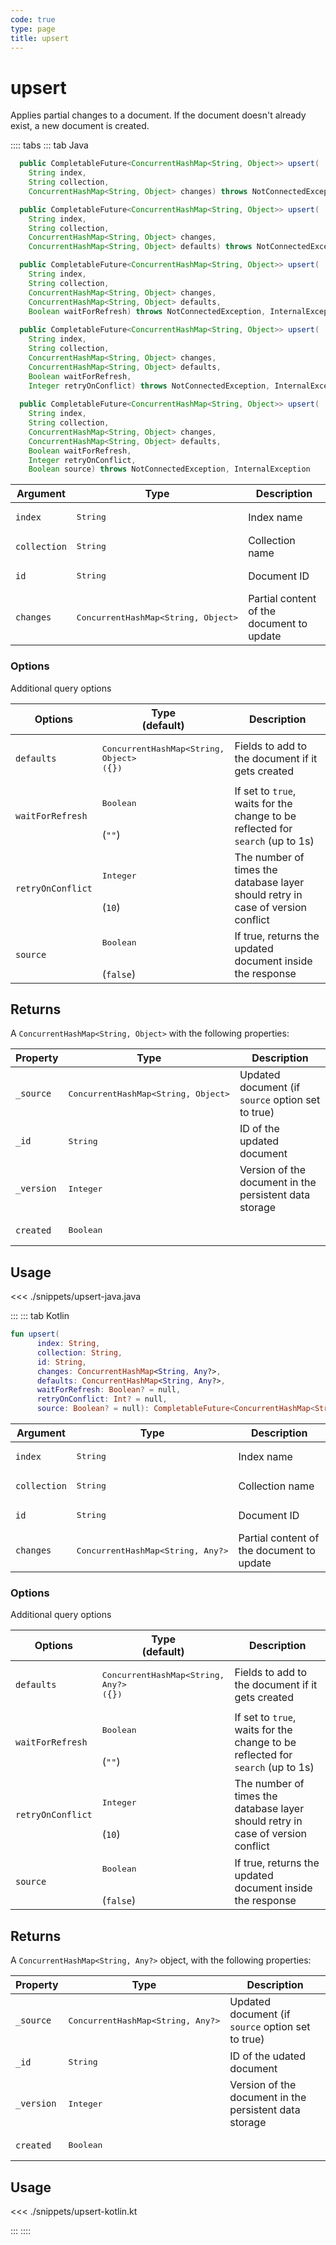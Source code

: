 ```yaml
---
code: true
type: page
title: upsert
---
```


# upsert

<SinceBadge version="Kuzzle 2.8.0"/>
<SinceBadge version="auto-version" />

Applies partial changes to a document. If the document doesn't already exist, a new document is created.

:::: tabs
::: tab Java

```java
  public CompletableFuture<ConcurrentHashMap<String, Object>> upsert(
    String index,
    String collection,
    ConcurrentHashMap<String, Object> changes) throws NotConnectedException, InternalException

  public CompletableFuture<ConcurrentHashMap<String, Object>> upsert(
    String index,
    String collection,
    ConcurrentHashMap<String, Object> changes,
    ConcurrentHashMap<String, Object> defaults) throws NotConnectedException, InternalException

  public CompletableFuture<ConcurrentHashMap<String, Object>> upsert(
    String index,
    String collection,
    ConcurrentHashMap<String, Object> changes,
    ConcurrentHashMap<String, Object> defaults,
    Boolean waitForRefresh) throws NotConnectedException, InternalException
  
  public CompletableFuture<ConcurrentHashMap<String, Object>> upsert(
    String index,
    String collection,
    ConcurrentHashMap<String, Object> changes,
    ConcurrentHashMap<String, Object> defaults,
    Boolean waitForRefresh,
    Integer retryOnConflict) throws NotConnectedException, InternalException
  
  public CompletableFuture<ConcurrentHashMap<String, Object>> upsert(
    String index,
    String collection,
    ConcurrentHashMap<String, Object> changes,
    ConcurrentHashMap<String, Object> defaults,
    Boolean waitForRefresh,
    Integer retryOnConflict,
    Boolean source) throws NotConnectedException, InternalException
```

| Argument     | Type              | Description                               |
| ------------ | ----------------- | ----------------------------------------- |
| `index`      | <pre>String</pre> | Index name                                |
| `collection` | <pre>String</pre> | Collection name                           |
| `id`         | <pre>String</pre> | Document ID                               |
| `changes`       | <pre>ConcurrentHashMap<String, Object></pre> | Partial content of the document to update |

### Options

Additional query options

| Options           | Type<br/>(default)              | Description                                                                        |
| ----------------- | ------------------------------- | ---------------------------------------------------------------------------------- |
| `defaults` | <pre>ConcurrentHashMap<String, Object><br/>(`{}`)        | Fields to add to the document if it gets created    |
| `waitForRefresh`         | <pre>Boolean</pre><br/>(`""`)    | If set to `true`, waits for the change to be reflected for `search` (up to 1s) |
| `retryOnConflict` | <pre>Integer</pre><br/>(`10`)        | The number of times the database layer should retry in case of version conflict    |
| `source`          | <pre>Boolean</pre><br/>(`false`)| If true, returns the updated document inside the response


## Returns

A `ConcurrentHashMap<String, Object>` with the following properties:

| Property     | Type                                         | Description                      |
|------------- |--------------------------------------------- |--------------------------------- |
| `_source`    | <pre>ConcurrentHashMap<String, Object></pre> | Updated document (if `source` option set to true)  |
| `_id`        | <pre>String</pre>                            | ID of the updated document                   |
| `_version`   | <pre>Integer</pre>                           | Version of the document in the persistent data storage |
| `created`     | <pre>Boolean</pre>    

## Usage

<<< ./snippets/upsert-java.java

:::
::: tab Kotlin

```kotlin
fun upsert(
      index: String,
      collection: String,
      id: String,
      changes: ConcurrentHashMap<String, Any?>,
      defaults: ConcurrentHashMap<String, Any?>,
      waitForRefresh: Boolean? = null,
      retryOnConflict: Int? = null,
      source: Boolean? = null): CompletableFuture<ConcurrentHashMap<String, Any?>>
```

| Argument     | Type              | Description                               |
| ------------ | ----------------- | ----------------------------------------- |
| `index`      | <pre>String</pre> | Index name                                |
| `collection` | <pre>String</pre> | Collection name                           |
| `id`         | <pre>String</pre> | Document ID                               |
| `changes`       | <pre>ConcurrentHashMap<String, Any?></pre> | Partial content of the document to update |

### Options

Additional query options

| Options           | Type<br/>(default)              | Description                                                                        |
| ----------------- | ------------------------------- | ---------------------------------------------------------------------------------- |
| `defaults` | <pre>ConcurrentHashMap<String, Any?><br/>(`{}`)        | Fields to add to the document if it gets created    |
| `waitForRefresh`         | <pre>Boolean</pre><br/>(`""`)    | If set to `true`, waits for the change to be reflected for `search` (up to 1s) |
| `retryOnConflict` | <pre>Integer</pre><br/>(`10`)        | The number of times the database layer should retry in case of version conflict    |
| `source`          | <pre>Boolean</pre><br/>(`false`)| If true, returns the updated document inside the response


## Returns

A `ConcurrentHashMap<String, Any?>` object, with the following properties:

| Property     | Type                                         | Description                      |
|------------- |--------------------------------------------- |--------------------------------- |
| `_source`    | <pre>ConcurrentHashMap<String, Any?></pre> | Updated document (if `source` option set to true)  |
| `_id`        | <pre>String</pre>                            | ID of the udated document                   |
| `_version`   | <pre>Integer</pre>                           | Version of the document in the persistent data storage |
| `created`     | <pre>Boolean</pre>    

## Usage

<<< ./snippets/upsert-kotlin.kt

:::
::::
